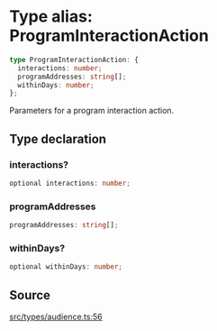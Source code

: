 # Type alias: ProgramInteractionAction

```ts
type ProgramInteractionAction: {
  interactions: number;
  programAddresses: string[];
  withinDays: number;
};
```

Parameters for a program interaction action.

## Type declaration

### interactions?

```ts
optional interactions: number;
```

### programAddresses

```ts
programAddresses: string[];
```

### withinDays?

```ts
optional withinDays: number;
```

## Source

[src/types/audience.ts:56](https://github.com/torque-labs/torque-ts-sdk/blob/06c96b69b43209c72870e94ce49516c9ed8e9158/src/types/audience.ts#L56)
